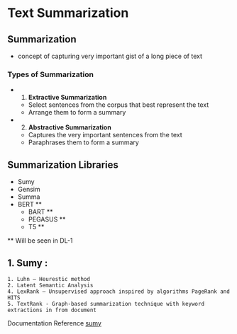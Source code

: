 # Text Summarization

## Summarization
- concept of capturing very important gist of a long piece of text

### Types of Summarization
- 1. **Extractive Summarization**
    - Select sentences from the corpus that best represent the text
    - Arrange them to form a summary
- 2. **Abstractive Summarization**
    - Captures the very important sentences from the text
    - Paraphrases them to form a summary


## Summarization Libraries
- Sumy
- Gensim
- Summa
- BERT **
    - BART **
    - PEGASUS **
    - T5 **

** Will be seen in DL-1


## 1. Sumy :
    1. Luhn – Heurestic method
    2. Latent Semantic Analysis
    4. LexRank – Unsupervised approach inspired by algorithms PageRank and HITS
    5. TextRank - Graph-based summarization technique with keyword extractions in from document

Documentation Reference [sumy](https://github.com/miso-belica/sumy)
